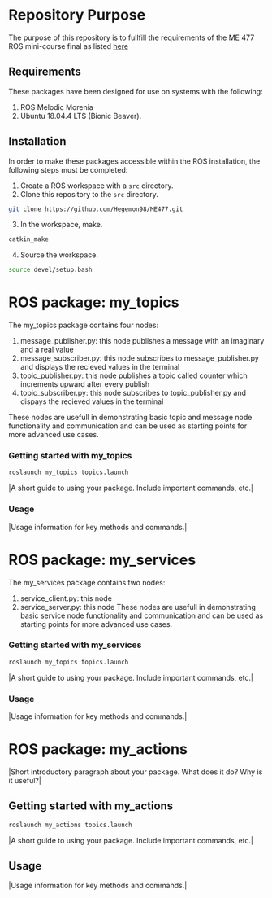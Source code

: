# Repository Purpose
The purpose of this repository is to fullfill the requirements of the ME 477 ROS mini-course final as listed [here](http://ricopic.one/courses/robotics_mini_course/#final-project)

## Requirements
These packages have been designed for use on systems with the following:
1. ROS Melodic Morenia
2. Ubuntu 18.04.4 LTS (Bionic Beaver).

## Installation

In order to make these packages accessible within the ROS installation, the following steps must be completed:

1. Create a ROS workspace with a `src` directory.
2. Clone this repository to the `src` directory.
```bash
git clone https://github.com/Hegemon98/ME477.git
```
3. In the workspace, make.
```bash
catkin_make
```
4. Source the workspace.
```bash
source devel/setup.bash
```
# ROS package: my_topics
The my_topics package contains four nodes:
1. message_publisher.py: this node publishes a message with an imaginary and a real value
2. message_subscriber.py: this node subscribes to message_publisher.py and displays the recieved values in the terminal
3. topic_publisher.py: this node publishes a topic called counter which increments upward after every publish
4. topic_subscriber.py: this node subscribes to topic_publisher.py and dispays the recieved values in the terminal

These nodes are usefull in demonstrating basic topic and message node functionality and communication and can be used as starting points for more advanced use cases.
### Getting started with my_topics
```bash
roslaunch my_topics topics.launch
```

|A short guide to using your package. Include important commands, etc.|

### Usage

|Usage information for key methods and commands.|

# ROS package: my_services
The my_services package contains two nodes:
1. service_client.py: this node
2. service_server.py: this node
These nodes are usefull in demonstrating basic service node functionality and communication and can be used as starting points for more advanced use cases.
### Getting started with my_services
```bash
roslaunch my_topics topics.launch
```
|A short guide to using your package. Include important commands, etc.|

### Usage

|Usage information for key methods and commands.|

# ROS package: my_actions

|Short introductory paragraph about your package. What does it do? Why is it useful?|
## Getting started with my_actions
```bash
roslaunch my_actions topics.launch
```

|A short guide to using your package. Include important commands, etc.|

## Usage

|Usage information for key methods and commands.|
